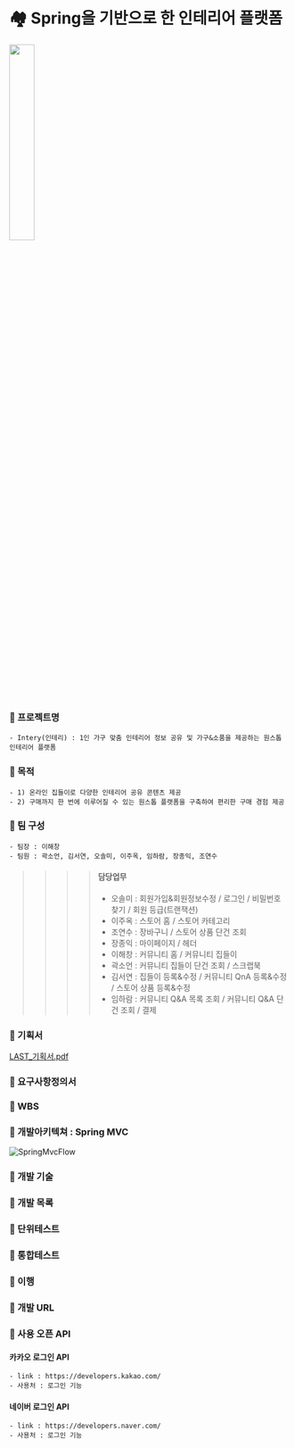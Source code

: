 
# 🏘 Spring을 기반으로 한 인테리어 플랫폼
<img src="https://user-images.githubusercontent.com/78997066/116802169-cb801d80-ab4b-11eb-853b-0020a4b229e0.png" width="30%">

### 🔗 프로젝트명
``` 
- Intery(인테리) : 1인 가구 맞춤 인테리어 정보 공유 및 가구&소품을 제공하는 원스톱 인테리어 플랫폼
```

### 🔗 목적
``` 
- 1) 온라인 집들이로 다양한 인테리어 공유 콘텐츠 제공
- 2) 구매까지 한 번에 이루어질 수 있는 원스톱 플랫폼을 구축하여 편리한 구매 경험 제공 
```

### 🔗 팀 구성
``` 
- 팀장 : 이해창
- 팀원 : 곽소언, 김서연, 오솔미, 이주옥, 임하람, 장종익, 조연수
```
>>>>#### 담당업무
>>>> * 오솔미 : 회원가입&회원정보수정 / 로그인 / 비밀번호 찾기 / 회원 등급(트랜잭션)
>>>> * 이주옥 : 스토어 홈 / 스토어 카테고리
>>>> * 조연수 : 장바구니 / 스토어 상품 단건 조회
>>>> * 장종익 : 마이페이지 / 헤더
>>>> * 이해창 : 커뮤니티 홈 / 커뮤니티 집들이
>>>> * 곽소언 : 커뮤니티 집들이 단건 조회 / 스크랩북
>>>> * 김서연 : 집들이 등록&수정 / 커뮤니티 QnA 등록&수정 / 스토어 상품 등록&수정
>>>> * 임하람 : 커뮤니티 Q&A 목록 조회 / 커뮤니티 Q&A 단건 조회 / 결제

### 🔗 기획서
[LAST_기획서.pdf](https://github.com/code-you-dream-with-me/LAST_PROJECT/files/6410604/LAST_.pdf)

### 🔗 요구사항정의서

### 🔗 WBS

### 🔗 개발아키텍쳐 : Spring MVC
![SpringMvcFlow](https://user-images.githubusercontent.com/78997066/116799348-8ea82c80-ab33-11eb-8d9c-b852c1fe0f96.png)

### 🔗 개발 기술

### 🔗 개발 목록

### 🔗 단위테스트

### 🔗 통합테스트

### 🔗 이행

### 🔗 개발 URL

### 🔗 사용 오픈 API

#### 카카오 로그인 API
``` 
- link : https://developers.kakao.com/
- 사용처 : 로그인 기능
```

#### 네이버 로그인 API
``` 
- link : https://developers.naver.com/
- 사용처 : 로그인 기능
```
